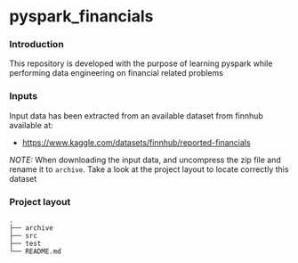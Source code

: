# pyspark_financials

### Introduction
This repository is developed with the purpose of learning pyspark while performing data engineering on financial related problems

### Inputs
Input data has been extracted from an available dataset from finnhub available at: 
- https://www.kaggle.com/datasets/finnhub/reported-financials 

*NOTE:* When downloading the input data, and uncompress the zip file and rename it to `archive`. Take a look at the project layout to locate correctly this dataset

### Project layout

    .
    ├── archive                 
    ├── src                    
    ├── test                    
    └── README.md
